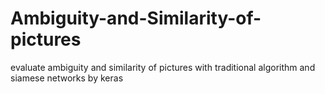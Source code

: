 # Ambiguity-and-Similarity-of-pictures
evaluate ambiguity and similarity of pictures with traditional algorithm and siamese networks by keras
